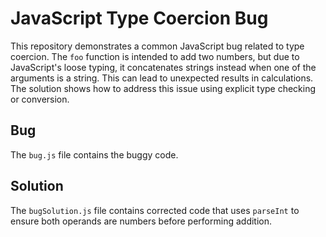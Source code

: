 # JavaScript Type Coercion Bug

This repository demonstrates a common JavaScript bug related to type coercion.  The `foo` function is intended to add two numbers, but due to JavaScript's loose typing, it concatenates strings instead when one of the arguments is a string. This can lead to unexpected results in calculations. The solution shows how to address this issue using explicit type checking or conversion.

## Bug
The `bug.js` file contains the buggy code.

## Solution
The `bugSolution.js` file contains corrected code that uses `parseInt` to ensure both operands are numbers before performing addition. 